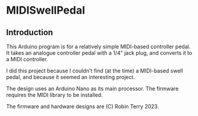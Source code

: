 # MIDISwellPedal

## Introduction

This Arduino program is for a relatively simple MIDI-based controller pedal. It takes
an analogue controller pedal with a 1/4" jack plug, and converts it to a MIDI controller.

I did this project because I couldn't find (at the time) a MIDI-based swell pedal, and
because it seemed an interesting project.

The design uses an Arduino Nano as its main processor. The firmware requires the MIDI
library to be installed.

The firmware and hardware designs are (C) Robin Terry 2023. 
